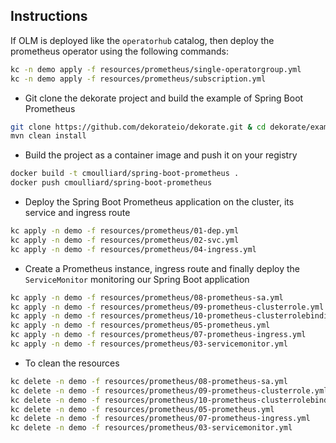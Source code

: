 ## Instructions

If OLM is deployed like the `operatorhub` catalog, then deploy the prometheus operator using the following commands:
```bash
kc -n demo apply -f resources/prometheus/single-operatorgroup.yml
kc -n demo apply -f resources/prometheus/subscription.yml
```

- Git clone the dekorate project and build the example of Spring Boot Prometheus
```bash
git clone https://github.com/dekorateio/dekorate.git & cd dekorate/examples/spring-boot-with-prometheus-on-kubernetes-example
mvn clean install
```
- Build the project as a container image and push it on your registry
```bash
docker build -t cmoulliard/spring-boot-prometheus .
docker push cmoulliard/spring-boot-prometheus
```

- Deploy the Spring Boot Prometheus application on the cluster, its service and ingress route
```bash
kc apply -n demo -f resources/prometheus/01-dep.yml
kc apply -n demo -f resources/prometheus/02-svc.yml
kc apply -n demo -f resources/prometheus/04-ingress.yml
```

- Create a Prometheus instance, ingress route and finally deploy the `ServiceMonitor` monitoring our Spring Boot application
```bash
kc apply -n demo -f resources/prometheus/08-prometheus-sa.yml
kc apply -n demo -f resources/prometheus/09-prometheus-clusterrole.yml
kc apply -n demo -f resources/prometheus/10-prometheus-clusterrolebinding.yml
kc apply -n demo -f resources/prometheus/05-prometheus.yml
kc apply -n demo -f resources/prometheus/07-prometheus-ingress.yml
kc apply -n demo -f resources/prometheus/03-servicemonitor.yml
```
- To clean the resources
```bash
kc delete -n demo -f resources/prometheus/08-prometheus-sa.yml
kc delete -n demo -f resources/prometheus/09-prometheus-clusterrole.yml
kc delete -n demo -f resources/prometheus/10-prometheus-clusterrolebinding.yml
kc delete -n demo -f resources/prometheus/05-prometheus.yml
kc delete -n demo -f resources/prometheus/07-prometheus-ingress.yml
kc delete -n demo -f resources/prometheus/03-servicemonitor.yml
```